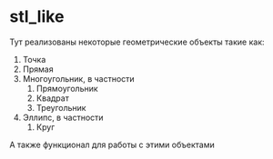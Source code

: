 # stl_like
Тут реализованы некоторые геометрические объекты такие как:
1) Точка
2) Прямая
3) Многоугольник, в частности
   1) Прямоугольник
   2) Квадрат
   3) Треугольник
4) Эллипс, в частности
   1) Круг
   
А также функционал для работы с этими объектами